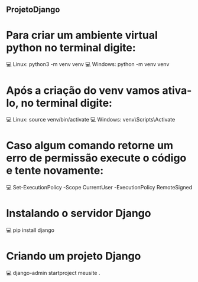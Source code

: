 ## ProjetoDjango

# Para criar um ambiente virtual python no terminal digite:
:computer: Linux: python3 -m venv venv
:computer: Windows: python -m venv venv

# Após a criação do venv vamos ativa-lo, no terminal digite:
:computer: Linux: source venv/bin/activate
:computer: Windows: venv\Scripts\Activate
# Caso algum comando retorne um erro de permissão execute o código e tente novamente:
:computer: Set-ExecutionPolicy -Scope CurrentUser -ExecutionPolicy RemoteSigned

# Instalando o servidor Django
:computer: pip install django

# Criando um projeto Django
:computer: django-admin startproject meusite .
